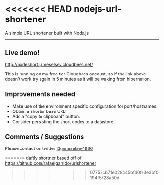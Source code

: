 <<<<<<< HEAD
nodejs-url-shortener
=====================


A simple URL shortener built with Node.js

----------


Live demo!
---------

http://nodeshort.jameselsey.cloudbees.net/

This is running on my free tier Cloudbees account, so if the link above doesn't work try again in 5 minutes as it will be waking from hibernation.


Improvements needed
---------
 - Make use of the environment specific configuration for port/hostnames.
 - Obtain a shorter base URL!
 - Add a "copy to clipboard" button.
 - Consider persisting the short codes to a datastore.

Comments / Suggestions
---------
Please contact on twitter
[@jameselsey1986][1]


  [1]: http://www.twitter.com/jameselsey1986
=======
daftly shortner
based off of https://github.com/rafaelgarrido/urlshortener
>>>>>>> 07753cb71e028445bf40fe3e3bf0194f5728a50d
